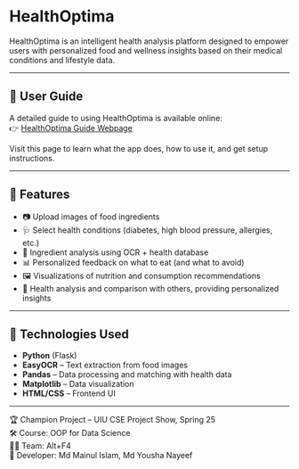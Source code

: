 # HealthOptima

HealthOptima is an intelligent health analysis platform designed to empower users with personalized food and wellness insights based on their medical conditions and lifestyle data.

---

## 📖 User Guide

A detailed guide to using HealthOptima is available online:  
👉 [HealthOptima Guide Webpage](https://healthoptima.onrender.com)

Visit this page to learn what the app does, how to use it, and get setup instructions.

---

## 🚀 Features

- 📷 Upload images of food ingredients
- 🩺 Select health conditions (diabetes, high blood pressure, allergies, etc.)
- 🧠 Ingredient analysis using OCR + health database
- 📊 Personalized feedback on what to eat (and what to avoid)
- 🖼️ Visualizations of nutrition and consumption recommendations
- 🔐 Health analysis and comparison with others, providing personalized insights

---

## 🧪 Technologies Used

- **Python** (Flask)  
- **EasyOCR** – Text extraction from food images  
- **Pandas** – Data processing and matching with health data  
- **Matplotlib** – Data visualization  
- **HTML/CSS** – Frontend UI

---

🏆 Champion Project – UIU CSE Project Show, Spring 25  
🛠 Course: OOP for Data Science  
👨‍💻 Team: Alt+F4  
🎉 Developer: Md Mainul Islam, Md Yousha Nayeef
